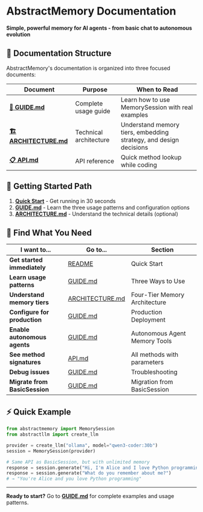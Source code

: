 # AbstractMemory Documentation

**Simple, powerful memory for AI agents - from basic chat to autonomous evolution**

## 📖 Documentation Structure

AbstractMemory's documentation is organized into three focused documents:

| Document | Purpose | When to Read |
|----------|---------|--------------|
| **[📖 GUIDE.md](GUIDE.md)** | Complete usage guide | Learn how to use MemorySession with real examples |
| **[🏗️ ARCHITECTURE.md](ARCHITECTURE.md)** | Technical architecture | Understand memory tiers, embedding strategy, and design decisions |
| **[📋 API.md](API.md)** | API reference | Quick method lookup while coding |

## 🚀 Getting Started Path

1. **[Quick Start](../README.md#-quick-start-30-seconds)** - Get running in 30 seconds
2. **[GUIDE.md](GUIDE.md)** - Learn the three usage patterns and configuration options
3. **[ARCHITECTURE.md](ARCHITECTURE.md)** - Understand the technical details (optional)

## 🎯 Find What You Need

| **I want to...** | **Go to...** | **Section** |
|-------------------|--------------|-------------|
| **Get started immediately** | [README](../README.md) | Quick Start |
| **Learn usage patterns** | [GUIDE.md](GUIDE.md) | Three Ways to Use |
| **Understand memory tiers** | [ARCHITECTURE.md](ARCHITECTURE.md) | Four-Tier Memory Architecture |
| **Configure for production** | [GUIDE.md](GUIDE.md) | Production Deployment |
| **Enable autonomous agents** | [GUIDE.md](GUIDE.md) | Autonomous Agent Memory Tools |
| **See method signatures** | [API.md](API.md) | All methods with parameters |
| **Debug issues** | [GUIDE.md](GUIDE.md) | Troubleshooting |
| **Migrate from BasicSession** | [GUIDE.md](GUIDE.md) | Migration from BasicSession |

## ⚡ Quick Example

```python
from abstractmemory import MemorySession
from abstractllm import create_llm

provider = create_llm("ollama", model="qwen3-coder:30b")
session = MemorySession(provider)

# Same API as BasicSession, but with unlimited memory
response = session.generate("Hi, I'm Alice and I love Python programming")
response = session.generate("What do you remember about me?")
# → "You're Alice and you love Python programming"
```

---

**Ready to start?** Go to **[GUIDE.md](GUIDE.md)** for complete examples and usage patterns.